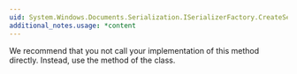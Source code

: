 ```yaml
---
uid: System.Windows.Documents.Serialization.ISerializerFactory.CreateSerializerWriter(System.IO.Stream)
additional_notes.usage: *content
---
```


<p>We recommend that you not call your implementation of this method directly. Instead, use the <xref href="System.Windows.Documents.Serialization.SerializerProvider.CreateSerializerWriter(System.Windows.Documents.Serialization.SerializerDescriptor,System.IO.Stream)"></xref> method of the <xref href="System.Windows.Documents.Serialization.SerializerProvider"></xref> class.</p>


